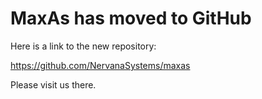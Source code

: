 # MaxAs has moved to GitHub #

Here is a link to the new repository:

https://github.com/NervanaSystems/maxas

Please visit us there.